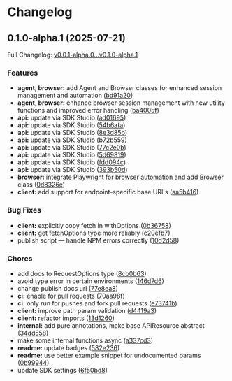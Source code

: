 # Changelog

## 0.1.0-alpha.1 (2025-07-21)

Full Changelog: [v0.0.1-alpha.0...v0.1.0-alpha.1](https://github.com/anchorbrowser/AnchorBrowser-SDK-Typescript/compare/v0.0.1-alpha.0...v0.1.0-alpha.1)

### Features

* **agent, browser:** add Agent and Browser classes for enhanced session management and automation ([bd91a20](https://github.com/anchorbrowser/AnchorBrowser-SDK-Typescript/commit/bd91a20e11f728584d770af10b57036aaa349704))
* **agent, browser:** enhance browser session management with new utility functions and improved error handling ([ba4005f](https://github.com/anchorbrowser/AnchorBrowser-SDK-Typescript/commit/ba4005f7f6fbb782250ae22c0e00811b21c3b797))
* **api:** update via SDK Studio ([ad01695](https://github.com/anchorbrowser/AnchorBrowser-SDK-Typescript/commit/ad016959759a76b53ace18245b7dacf42c74af8a))
* **api:** update via SDK Studio ([54b6afa](https://github.com/anchorbrowser/AnchorBrowser-SDK-Typescript/commit/54b6afa579a44d4f5f403714a5980450e7da80fa))
* **api:** update via SDK Studio ([8e3d85b](https://github.com/anchorbrowser/AnchorBrowser-SDK-Typescript/commit/8e3d85bdf5307991e4a71e385a8ddfe3ee04067a))
* **api:** update via SDK Studio ([b72b559](https://github.com/anchorbrowser/AnchorBrowser-SDK-Typescript/commit/b72b55993ca6a53c05043493d15710f74d116358))
* **api:** update via SDK Studio ([77c2e0b](https://github.com/anchorbrowser/AnchorBrowser-SDK-Typescript/commit/77c2e0bc3106360feab082a81ebcf71b97934da0))
* **api:** update via SDK Studio ([5d69819](https://github.com/anchorbrowser/AnchorBrowser-SDK-Typescript/commit/5d69819af6f5986080ec0c02d635c6b295e1218c))
* **api:** update via SDK Studio ([fdd094c](https://github.com/anchorbrowser/AnchorBrowser-SDK-Typescript/commit/fdd094c8c9de76c920f34b6579ab574f230a092c))
* **api:** update via SDK Studio ([393b50d](https://github.com/anchorbrowser/AnchorBrowser-SDK-Typescript/commit/393b50d0d1cf81d8c5fb330e51bdc41743ca31f3))
* **browser:** integrate Playwright for browser automation and add Browser class ([0d8326e](https://github.com/anchorbrowser/AnchorBrowser-SDK-Typescript/commit/0d8326e799d99a083b951b6bc51d885d41b9ecd8))
* **client:** add support for endpoint-specific base URLs ([aa5b416](https://github.com/anchorbrowser/AnchorBrowser-SDK-Typescript/commit/aa5b416919c687f77ad6804ecbe1b59d8a0b4ada))


### Bug Fixes

* **client:** explicitly copy fetch in withOptions ([0b36758](https://github.com/anchorbrowser/AnchorBrowser-SDK-Typescript/commit/0b367589c3ebf60fb99b397689446590af802a94))
* **client:** get fetchOptions type more reliably ([c20efb7](https://github.com/anchorbrowser/AnchorBrowser-SDK-Typescript/commit/c20efb71e15fb730199ab5b9036e5e1dec7ce978))
* publish script — handle NPM errors correctly ([10d2d58](https://github.com/anchorbrowser/AnchorBrowser-SDK-Typescript/commit/10d2d5852744eedb709f576b8047b20ba84d5e64))


### Chores

* add docs to RequestOptions type ([8cb0b63](https://github.com/anchorbrowser/AnchorBrowser-SDK-Typescript/commit/8cb0b638753a1b39767da97b126d74c81f7bed5d))
* avoid type error in certain environments ([146d7d6](https://github.com/anchorbrowser/AnchorBrowser-SDK-Typescript/commit/146d7d63960e25224604afbf145758173b1aa23a))
* change publish docs url ([77e8ea8](https://github.com/anchorbrowser/AnchorBrowser-SDK-Typescript/commit/77e8ea89ef85baa8430daade2f5ea3406483ddc3))
* **ci:** enable for pull requests ([70aa98f](https://github.com/anchorbrowser/AnchorBrowser-SDK-Typescript/commit/70aa98fa822e8575afda0ab4efeb088ad6f66e64))
* **ci:** only run for pushes and fork pull requests ([e73741b](https://github.com/anchorbrowser/AnchorBrowser-SDK-Typescript/commit/e73741b5b5144a5d1f4a28170d5a0413c9a80998))
* **client:** improve path param validation ([d4419a3](https://github.com/anchorbrowser/AnchorBrowser-SDK-Typescript/commit/d4419a3266c105ac8da3fb86f007acf64bc82e28))
* **client:** refactor imports ([13d1260](https://github.com/anchorbrowser/AnchorBrowser-SDK-Typescript/commit/13d12601f3d92bc407b5e4d2596b6601ff73b013))
* **internal:** add pure annotations, make base APIResource abstract ([34dd558](https://github.com/anchorbrowser/AnchorBrowser-SDK-Typescript/commit/34dd5582a706d5486f096f20679541306732ed6c))
* make some internal functions async ([a337cd3](https://github.com/anchorbrowser/AnchorBrowser-SDK-Typescript/commit/a337cd3f2f0732a8614348cb95c8ffac77003f9e))
* **readme:** update badges ([582e236](https://github.com/anchorbrowser/AnchorBrowser-SDK-Typescript/commit/582e236c649d42989ea9a0b79604afc5b4760781))
* **readme:** use better example snippet for undocumented params ([0b99944](https://github.com/anchorbrowser/AnchorBrowser-SDK-Typescript/commit/0b99944125779f0e7f573d0ab943506ffa4283c8))
* update SDK settings ([6f50bd8](https://github.com/anchorbrowser/AnchorBrowser-SDK-Typescript/commit/6f50bd80da981432b58842f9167d958719cefebe))
